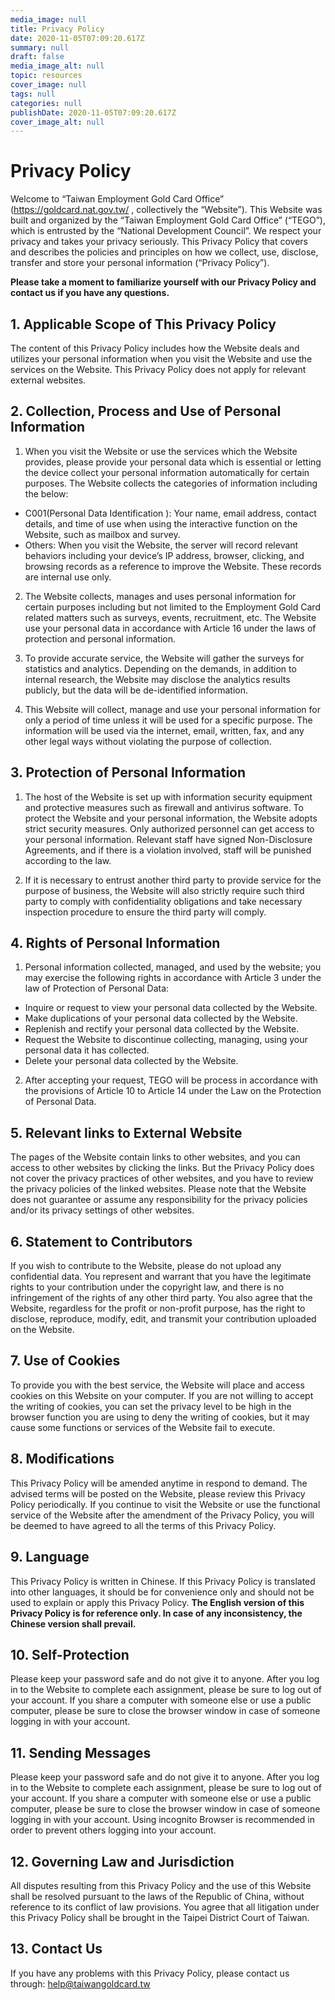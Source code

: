 ```yaml
---
media_image: null
title: Privacy Policy
date: 2020-11-05T07:09:20.617Z
summary: null
draft: false
media_image_alt: null
topic: resources
cover_image: null
tags: null
categories: null
publishDate: 2020-11-05T07:09:20.617Z
cover_image_alt: null
---
```

# Privacy Policy

Welcome to “Taiwan Employment Gold Card Office” (https://goldcard.nat.gov.tw/ , collectively the “Website”). This Website was built and organized by the “Taiwan Employment Gold Card Office” (“TEGO”), which is entrusted by the “National Development Council”. We respect your privacy and takes your privacy seriously. This Privacy Policy that covers and describes the policies and principles on how we collect, use, disclose, transfer and store your personal information (“Privacy Policy”). 

**Please take a moment to familiarize yourself with our Privacy Policy and contact us if you have any questions.**

## 1. Applicable Scope of This Privacy Policy

The content of this Privacy Policy includes how the Website deals and utilizes your personal information when you visit the Website and use the services on the Website. This Privacy Policy does not apply for relevant external websites.

## 2. Collection, Process and Use of Personal Information

1. When you visit the Website or use the services which the Website provides, please provide your personal data which is essential or letting the device collect your personal information automatically for certain purposes. The Website collects the categories of information including the below:

* C001(Personal Data Identification ): Your name, email address, contact details, and time of use when using the interactive function on the Website, such as mailbox and survey.
* Others: When you visit the Website, the server will record relevant behaviors including your device’s IP address, browser, clicking, and browsing records as a reference to improve the Website. These records are internal use only.

2. The Website collects, manages and uses personal information for certain purposes including but not limited to the Employment Gold Card related matters such as surveys, events, recruitment, etc. The Website use your personal data in accordance with Article 16 under the laws of protection and personal information.

3. To provide accurate service, the Website will gather the surveys for statistics and analytics. Depending on the demands, in addition to internal research, the Website may disclose the analytics results publicly, but the data will be de-identified information.

4. This Website will collect, manage and use your personal information for only a period of time unless it will be used for a specific purpose. The information will be used via the internet, email, written, fax, and any other legal ways without violating the purpose of collection.

## 3. Protection of Personal Information

1. The host of the Website is set up with information security equipment and protective measures such as firewall and antivirus software. To protect the Website and your personal information, the Website adopts strict security measures. Only authorized personnel can get access to your personal information. Relevant staff have signed Non-Disclosure Agreements, and if there is a violation involved, staff will be punished according to the law.

2. If it is necessary to entrust another third party to provide service for the purpose of business, the Website will also strictly require such third party to comply with confidentiality obligations and take necessary inspection procedure to ensure the third party will comply.

## 4. Rights of Personal Information

1. Personal information collected, managed, and used by the website; you may exercise the following rights in accordance with Article 3 under the law of Protection of Personal Data:

* Inquire or request to view your personal data collected by the Website.
* Make duplications of your personal data collected by the Website.
* Replenish and rectify your personal data collected by the Website.
* Request the Website to discontinue collecting, managing, using your personal data it has collected.
* Delete your personal data collected by the Website.

2. After accepting your request, TEGO will be process in accordance with the provisions of Article 10 to Article 14 under the Law on the Protection of Personal Data.  

## 5. Relevant links to External Website

The pages of the Website contain links to other websites, and you can access to other websites by clicking the links. But the Privacy Policy does not cover the privacy practices of other websites, and you have to review the privacy policies of the linked websites. Please note that the Website does not guarantee or assume any responsibility for the privacy policies and/or its privacy settings of other websites.

## 6. Statement to Contributors

If you wish to contribute to the Website, please do not upload any confidential data. You represent and warrant that you have the legitimate rights to your contribution under the copyright law, and there is no infringement of the rights of any other third party. You also agree that the Website, regardless for the profit or non-profit purpose, has the right to disclose, reproduce, modify, edit, and transmit your contribution uploaded on the Website.

## 7. Use of Cookies

To provide you with the best service, the Website will place and access cookies on this Website on your computer. If you are not willing to accept the writing of cookies, you can set the privacy level to be high in the browser function you are using to deny the writing of cookies, but it may cause some functions or services of the Website fail to execute.

## 8. Modifications

This Privacy Policy will be amended anytime in respond to demand. The advised terms will be posted on the Website, please review this Privacy Policy periodically. If you continue to visit the Website or use the functional service of the Website after the amendment of the Privacy Policy, you will be deemed to have agreed to all the terms of this Privacy Policy.

## 9. Language

This Privacy Policy is written in Chinese. If this Privacy Policy is translated into other languages, it should be for convenience only and should not be used to explain or apply this Privacy Policy. **The English version of this Privacy Policy is for reference only. In case of any inconsistency, the Chinese version shall prevail.**

## 10. Self-Protection

Please keep your password safe and do not give it to anyone. After you log in to the Website to complete each assignment, please be sure to log out of your account. If you share a computer with someone else or use a public computer, please be sure to close the browser window in case of someone logging in with your account.

## 11. Sending Messages

Please keep your password safe and do not give it to anyone. After you log in to the Website to complete each assignment, please be sure to log out of your account. If you share a computer with someone else or use a public computer, please be sure to close the browser window in case of someone logging in with your account. Using incognito Browser is recommended in order to prevent others logging into your account.

## 12. Governing Law and Jurisdiction

All disputes resulting from this Privacy Policy and the use of this Website shall be resolved pursuant to the laws of the Republic of China, without reference to its conflict of law provisions. You agree that all litigation under this Privacy Policy shall be brought in the Taipei District Court of Taiwan. 

## 13. Contact Us

If you have any problems with this Privacy Policy, please contact us through: help@taiwangoldcard.tw
